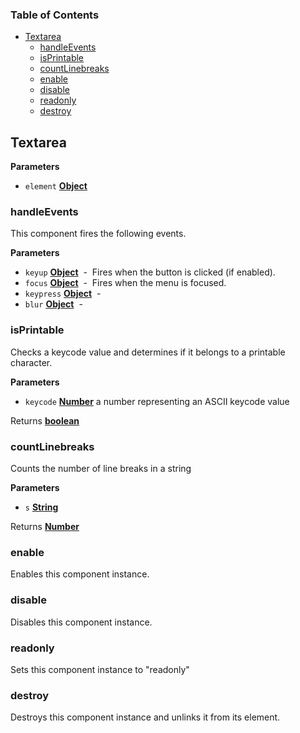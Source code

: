 <!-- Generated by documentation.js. Update this documentation by updating the source code. -->

### Table of Contents

-   [Textarea](#textarea)
    -   [handleEvents](#handleevents)
    -   [isPrintable](#isprintable)
    -   [countLinebreaks](#countlinebreaks)
    -   [enable](#enable)
    -   [disable](#disable)
    -   [readonly](#readonly)
    -   [destroy](#destroy)

## Textarea

**Parameters**

-   `element` **[Object](https://developer.mozilla.org/en-US/docs/Web/JavaScript/Reference/Global_Objects/Object)** 

### handleEvents

This component fires the following events.

**Parameters**

-   `keyup` **[Object](https://developer.mozilla.org/en-US/docs/Web/JavaScript/Reference/Global_Objects/Object)**  -  Fires when the button is clicked (if enabled).
-   `focus` **[Object](https://developer.mozilla.org/en-US/docs/Web/JavaScript/Reference/Global_Objects/Object)**  -  Fires when the menu is focused.
-   `keypress` **[Object](https://developer.mozilla.org/en-US/docs/Web/JavaScript/Reference/Global_Objects/Object)**  - 
-   `blur` **[Object](https://developer.mozilla.org/en-US/docs/Web/JavaScript/Reference/Global_Objects/Object)**  - 

### isPrintable

Checks a keycode value and determines if it belongs to a printable character.

**Parameters**

-   `keycode` **[Number](https://developer.mozilla.org/en-US/docs/Web/JavaScript/Reference/Global_Objects/Number)** a number representing an ASCII keycode value

Returns **[boolean](https://developer.mozilla.org/en-US/docs/Web/JavaScript/Reference/Global_Objects/Boolean)** 

### countLinebreaks

Counts the number of line breaks in a string

**Parameters**

-   `s` **[String](https://developer.mozilla.org/en-US/docs/Web/JavaScript/Reference/Global_Objects/String)** 

Returns **[Number](https://developer.mozilla.org/en-US/docs/Web/JavaScript/Reference/Global_Objects/Number)** 

### enable

Enables this component instance.

### disable

Disables this component instance.

### readonly

Sets this component instance to "readonly"

### destroy

Destroys this component instance and unlinks it from its element.
